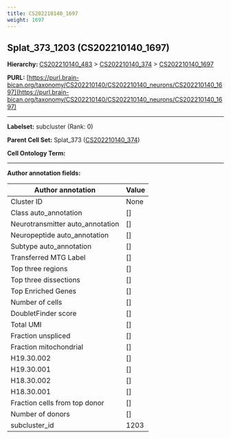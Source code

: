 ```yaml
---
title: CS202210140_1697
weight: 1697
---
```

## Splat_373_1203 (CS202210140_1697)
<b>Hierarchy: </b>
[CS202210140_483](../CS202210140_483) >
[CS202210140_374](../CS202210140_374) >
[CS202210140_1697](../CS202210140_1697)

**PURL:** [https://purl.brain-bican.org/taxonomy/CS202210140/CS202210140_neurons/CS202210140_1697](https://purl.brain-bican.org/taxonomy/CS202210140/CS202210140_neurons/CS202210140_1697)

---


**Labelset:** subcluster (Rank: 0)

**Parent Cell Set:** Splat_373 ([CS202210140_374](../CS202210140_374))



**Cell Ontology Term:** 

[MARKER GENES.]: #


---

[TRANSFERRED ANNOTATIONS.]: #


[AUTHOR ANNOTATION FIELDS.]: #


**Author annotation fields:**

| Author annotation | Value |
|-------------------|-------|
|Cluster ID|None|
|Class auto_annotation|[]|
|Neurotransmitter auto_annotation|[]|
|Neuropeptide auto_annotation|[]|
|Subtype auto_annotation|[]|
|Transferred MTG Label|[]|
|Top three regions|[]|
|Top three dissections|[]|
|Top Enriched Genes|[]|
|Number of cells|[]|
|DoubletFinder score|[]|
|Total UMI|[]|
|Fraction unspliced|[]|
|Fraction mitochondrial|[]|
|H19.30.002|[]|
|H19.30.001|[]|
|H18.30.002|[]|
|H18.30.001|[]|
|Fraction cells from top donor|[]|
|Number of donors|[]|
|subcluster_id|1203|
